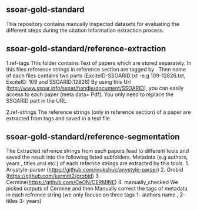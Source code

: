 ## ssoar-gold-standard
This repository contains manually inspected datasets for evaluating the different steps during the citation information extraction process.


## ssoar-gold-standard/reference-extraction
1.ref-tags
		This folder contains Text of papers which are stored separately. In this files reference strings in reference section are tagged by <ref></ref>.
		Then name of each files contains two parts (ExciteID-SSOARID.txt -e.g 109-12826.txt, ExciteID: 109 and SSOARID:12826)
		By using this Url (http://www.ssoar.info/ssoar/handle/document/SSOARID), you can easily access to each paper (meta data+ Pdf). You only need to replace the SSOARID part in the URL.
	
2.ref-strings
		The reference strings (only in reference section) of a paper are extracted from <ref></ref> tags and saved in a text file.

## ssoar-gold-standard/reference-segmentation
The Extracted refrence strings from each papers fead to different tools and saved the result into the following listed subfolders. 
Metadata (e.g authors, years , titles and etc.) of each refernce strings are extracted by this tools.
			1. Anystyle-parser (https://github.com/inukshuk/anystyle-parser)
			2. Grobid (https://github.com/kermitt2/grobid)
			3. Cermine(https://github.com/CeON/CERMINE)
			4. manually_checked
				We picked outputs of Cermine and then Manually correct the tags of metadata in each refrence string (we only focuse on three tags 1- authors name , 2- titles 3- years)

